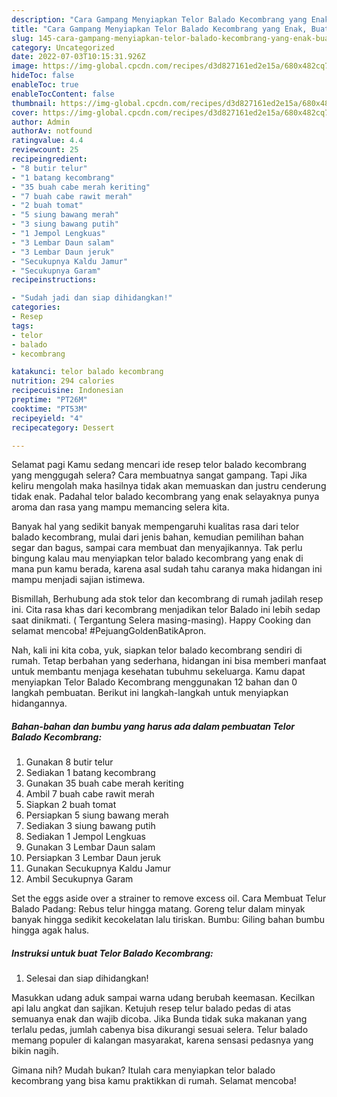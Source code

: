 ```yaml
---
description: "Cara Gampang Menyiapkan Telor Balado Kecombrang yang Enak, Buat Buka Puasa Enak"
title: "Cara Gampang Menyiapkan Telor Balado Kecombrang yang Enak, Buat Buka Puasa Enak"
slug: 145-cara-gampang-menyiapkan-telor-balado-kecombrang-yang-enak-buat-buka-puasa-enak
category: Uncategorized
date: 2022-07-03T10:15:31.926Z
image: https://img-global.cpcdn.com/recipes/d3d827161ed2e15a/680x482cq70/telor-balado-kecombrang-foto-resep-utama.jpg
hideToc: false
enableToc: true
enableTocContent: false
thumbnail: https://img-global.cpcdn.com/recipes/d3d827161ed2e15a/680x482cq70/telor-balado-kecombrang-foto-resep-utama.jpg
cover: https://img-global.cpcdn.com/recipes/d3d827161ed2e15a/680x482cq70/telor-balado-kecombrang-foto-resep-utama.jpg
author: Admin
authorAv: notfound
ratingvalue: 4.4
reviewcount: 25
recipeingredient:
- "8 butir telur"
- "1 batang kecombrang"
- "35 buah cabe merah keriting"
- "7 buah cabe rawit merah"
- "2 buah tomat"
- "5 siung bawang merah"
- "3 siung bawang putih"
- "1 Jempol Lengkuas"
- "3 Lembar Daun salam"
- "3 Lembar Daun jeruk"
- "Secukupnya Kaldu Jamur"
- "Secukupnya Garam"
recipeinstructions:

- "Sudah jadi dan siap dihidangkan!"
categories:
- Resep
tags:
- telor
- balado
- kecombrang

katakunci: telor balado kecombrang 
nutrition: 294 calories
recipecuisine: Indonesian
preptime: "PT26M"
cooktime: "PT53M"
recipeyield: "4"
recipecategory: Dessert

---
```



Selamat pagi Kamu sedang mencari ide resep telor balado kecombrang yang menggugah selera? Cara membuatnya sangat gampang. Tapi Jika keliru mengolah maka hasilnya tidak akan memuaskan dan justru cenderung tidak enak. Padahal telor balado kecombrang yang enak selayaknya punya aroma dan rasa yang mampu memancing selera kita.


Banyak hal yang sedikit banyak mempengaruhi kualitas rasa dari telor balado kecombrang, mulai dari jenis bahan, kemudian pemilihan bahan segar dan bagus, sampai cara membuat dan menyajikannya. Tak perlu bingung kalau mau menyiapkan telor balado kecombrang yang enak di mana pun kamu berada, karena asal sudah tahu caranya maka hidangan ini mampu menjadi sajian istimewa.

Bismillah, Berhubung ada stok telor dan kecombrang di rumah jadilah resep ini. Cita rasa khas dari kecombrang menjadikan telor Balado ini lebih sedap saat dinikmati. ( Tergantung Selera masing-masing). Happy Cooking dan selamat mencoba! #PejuangGoldenBatikApron.


Nah, kali ini kita coba, yuk, siapkan telor balado kecombrang sendiri di rumah. Tetap berbahan yang sederhana, hidangan ini bisa memberi manfaat untuk membantu menjaga kesehatan tubuhmu sekeluarga. Kamu dapat menyiapkan Telor Balado Kecombrang menggunakan 12 bahan dan 0 langkah pembuatan. Berikut ini langkah-langkah untuk menyiapkan hidangannya.

<!--inarticleads1-->

##### Bahan-bahan dan bumbu yang harus ada dalam pembuatan Telor Balado Kecombrang:

1. Gunakan 8 butir telur
1. Sediakan 1 batang kecombrang
1. Gunakan 35 buah cabe merah keriting
1. Ambil 7 buah cabe rawit merah
1. Siapkan 2 buah tomat
1. Persiapkan 5 siung bawang merah
1. Sediakan 3 siung bawang putih
1. Sediakan 1 Jempol Lengkuas
1. Gunakan 3 Lembar Daun salam
1. Persiapkan 3 Lembar Daun jeruk
1. Gunakan Secukupnya Kaldu Jamur
1. Ambil Secukupnya Garam


Set the eggs aside over a strainer to remove excess oil. Cara Membuat Telur Balado Padang: Rebus telur hingga matang. Goreng telur dalam minyak banyak hingga sedikit kecokelatan lalu tiriskan. Bumbu: Giling bahan bumbu hingga agak halus. 

<!--inarticleads2-->

##### Instruksi untuk buat Telor Balado Kecombrang:


1. Selesai dan siap dihidangkan!

Masukkan udang aduk sampai warna udang berubah keemasan. Kecilkan api lalu angkat dan sajikan. Ketujuh resep telur balado pedas di atas semuanya enak dan wajib dicoba. Jika Bunda tidak suka makanan yang terlalu pedas, jumlah cabenya bisa dikurangi sesuai selera. Telur balado memang populer di kalangan masyarakat, karena sensasi pedasnya yang bikin nagih. 

Gimana nih? Mudah bukan? Itulah cara menyiapkan telor balado kecombrang yang bisa kamu praktikkan di rumah. Selamat mencoba!
